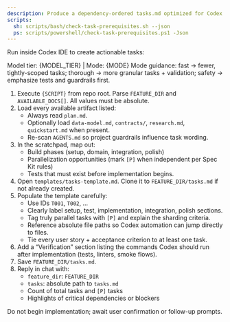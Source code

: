 ```yaml
---
description: Produce a dependency-ordered tasks.md optimized for Codex automation, honoring Spec Kit’s execution philosophy.
scripts:
  sh: scripts/bash/check-task-prerequisites.sh --json
  ps: scripts/powershell/check-task-prerequisites.ps1 -Json
---
```


Run inside Codex IDE to create actionable tasks:

Model tier: {MODEL_TIER} | Mode: {MODE}
Mode guidance: fast → fewer, tightly-scoped tasks; thorough → more granular tasks + validation; safety → emphasize tests and guardrails first.

1. Execute `{SCRIPT}` from repo root. Parse `FEATURE_DIR` and `AVAILABLE_DOCS[]`. All values must be absolute.
2. Load every available artifact listed:
   - Always read `plan.md`.
   - Optionally load `data-model.md`, `contracts/`, `research.md`, `quickstart.md` when present.
   - Re-scan `AGENTS.md` so project guardrails influence task wording.
3. In the scratchpad, map out:
   - Build phases (setup, domain, integration, polish)
   - Parallelization opportunities (mark `[P]` when independent per Spec Kit rules)
   - Tests that must exist before implementation begins.
4. Open `templates/tasks-template.md`. Clone it to `FEATURE_DIR/tasks.md` if not already created.
5. Populate the template carefully:
   - Use IDs `T001`, `T002`, …
   - Clearly label setup, test, implementation, integration, polish sections.
   - Tag truly parallel tasks with `[P]` and explain the sharding criteria.
   - Reference absolute file paths so Codex automation can jump directly to files.
   - Tie every user story + acceptance criterion to at least one task.
6. Add a “Verification” section listing the commands Codex should run after implementation (tests, linters, smoke flows).
7. Save `FEATURE_DIR/tasks.md`.
8. Reply in chat with:
   - `feature_dir`: `FEATURE_DIR`
   - `tasks`: absolute path to `tasks.md`
   - Count of total tasks and `[P]` tasks
   - Highlights of critical dependencies or blockers

Do not begin implementation; await user confirmation or follow-up prompts.
